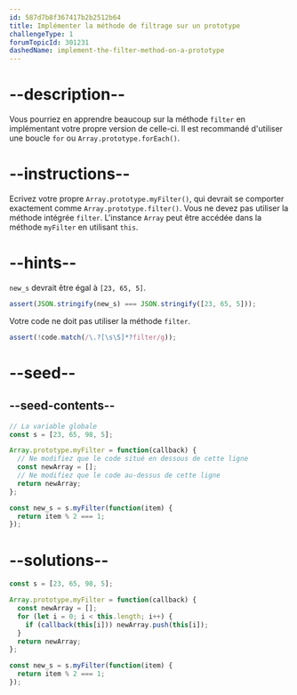 ```yaml
---
id: 587d7b8f367417b2b2512b64
title: Implémenter la méthode de filtrage sur un prototype
challengeType: 1
forumTopicId: 301231
dashedName: implement-the-filter-method-on-a-prototype
---
```


# --description--

Vous pourriez en apprendre beaucoup sur la méthode `filter` en implémentant votre propre version de celle-ci. Il est recommandé d'utiliser une boucle `for` ou `Array.prototype.forEach()`.

# --instructions--

Ecrivez votre propre `Array.prototype.myFilter()`, qui devrait se comporter exactement comme `Array.prototype.filter()`. Vous ne devez pas utiliser la méthode intégrée `filter`. L'instance `Array` peut être accédée dans la méthode `myFilter` en utilisant `this`.

# --hints--

`new_s` devrait être égal à `[23, 65, 5]`.

```js
assert(JSON.stringify(new_s) === JSON.stringify([23, 65, 5]));
```

Votre code ne doit pas utiliser la méthode `filter`.

```js
assert(!code.match(/\.?[\s\S]*?filter/g));
```

# --seed--

## --seed-contents--

```js
// La variable globale
const s = [23, 65, 98, 5];

Array.prototype.myFilter = function(callback) {
  // Ne modifiez que le code situé en dessous de cette ligne
  const newArray = [];
  // Ne modifiez que le code au-dessus de cette ligne
  return newArray;
};

const new_s = s.myFilter(function(item) {
  return item % 2 === 1;
});
```

# --solutions--

```js
const s = [23, 65, 98, 5];

Array.prototype.myFilter = function(callback) {
  const newArray = [];
  for (let i = 0; i < this.length; i++) {
    if (callback(this[i])) newArray.push(this[i]);
  }
  return newArray;
};

const new_s = s.myFilter(function(item) {
  return item % 2 === 1;
});
```
